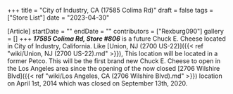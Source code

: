 +++
title = "City of Industry, CA (17585 Colima Rd)"
draft = false
tags = ["Store List"]
date = "2023-04-30"

[Article]
startDate = ""
endDate = ""
contributors = ["Rexburg090"]
gallery = []
+++
<b><i>17585 Colima Rd, Store #806</b></i> is a future Chuck E. Cheese located in City of Industry, California. Like [Union, NJ (2700 US-22)]({{< ref "wiki/Union, NJ (2700 US-22).md" >}}), This location will be located in a former Petco. This will be the first brand new Chuck E. Cheese to open in the Los Angeles area since the opening of the now closed [2706 Wilshire Blvd]({{< ref "wiki/Los Angeles, CA (2706 Wilshire Blvd).md" >}}) location on April 1st, 2014 which was closed on September 13th, 2020.